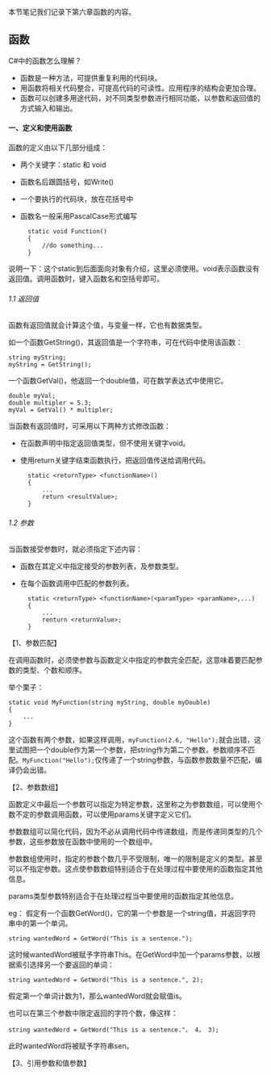 本节笔记我们记录下第六章函数的内容。

## 函数 ##

C#中的函数怎么理解？

- 函数是一种方法，可提供重复利用的代码块。
- 用函数将相关代码整合，可提高代码的可读性。应用程序的结构会更加合理。
- 函数可以创建多用途代码，对不同类型参数进行相同功能，以参数和返回值的方式输入和输出。

#### 一、定义和使用函数

函数的定义由以下几部分组成：

- 两个关键字：static 和 void
- 函数名后跟圆括号，如Write()
- 一个要执行的代码块，放在花括号中
- 函数名一般采用PascalCase形式编写


		static void Function()
		{
			//do something...
		}


说明一下：这个static到后面面向对象有介绍，这里必须使用。void表示函数没有返回值。调用函数时，键入函数名和空括号即可。

###### 1.1 返回值

函数有返回值就会计算这个值，与变量一样，它也有数据类型。

如一个函数GetString()，其返回值是一个字符串，可在代码中使用该函数：

	string myString;
	myString = GetString();

一个函数GetVal()，他返回一个double值，可在数学表达式中使用它。

	double myVal;
	double multipler = 5.3;
	myVal = GetVal() * multipler;

当函数有返回值时，可采用以下两种方式修改函数：

- 在函数声明中指定返回值类型，但不使用关键字void。
- 使用return关键字结束函数执行，把返回值传送给调用代码。

		static <returnType> <functionName>()
		{
			...
			return <resultValue>;
		}
 

###### 1.2 参数

当函数接受参数时，就必须指定下述内容：

- 函数在其定义中指定接受的参数列表，及参数类型。
- 在每个函数调用中匹配的参数列表。

		static <returnType> <functionName>(<paramType> <paramName>,...)
		{
			...
			renturn <returnValue>;
		}

【1、参数匹配】

在调用函数时，必须使参数与函数定义中指定的参数完全匹配，这意味着要匹配参数的类型、个数和顺序。

举个栗子：

	static void MyFunction(string myString, double myDouble)
	{
		...
	}

这个函数有两个参数，如果这样调用，`myFunction(2.6, "Hello");`就会出错，这里试图把一个double作为第一个参数，把string作为第二个参数，参数顺序不匹配。`MyFunction("Hello");`仅传递了一个string参数，与函数参数数量不匹配，编译仍会出错。

【2、参数数组】

函数定义中最后一个参数可以指定为特定参数，这里称之为参数数组，可以使用个数不定的参数调用函数，可以使用params关键字定义它们。

参数数组可以简化代码，因为不必从调用代码中传递数组，而是传递同类型的几个参数，这些参数放在函数中使用的一个数组中。

参数数组使用时，指定的参数个数几乎不受限制，唯一的限制是定义的<type>类型。甚至可以不指定参数。这点使参数数组特别适合于在处理过程中要使用的函数指定其他信息。

params类型参数特别适合于在处理过程当中要使用的函数指定其他信息。

eg： 假定有一个函数GetWord()，它的第一个参数是一个string值，并返回字符串中的第一个单词。

	string wantedWord = GetWord("This is a sentence.");

这时候wantedWord被赋予字符串This。在GetWord中加一个params参数，以根据索引选择另一个要返回的单词：

	string wantedWord = GetWord("This is a sentence.", 2);

假定第一个单词计数为1，那么wantedWord就会赋值is。

也可以在第三个参数中限定返回的字符个数，像这样：

	string wantedWord = GetWord("This is a sentence."， 4， 3);

此时wantedWord将被赋予字符串sen。

【3、引用参数和值参数】

